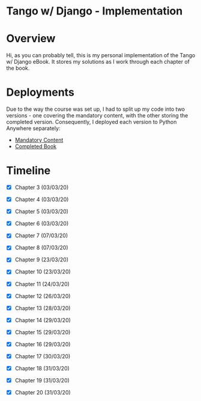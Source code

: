 # **Tango w/ Django - Implementation**

# **Overview**
Hi, as you can probably tell, this is my personal implementation of the Tango w/ Django eBook. It stores my solutions as I work through each chapter of the book.

# **Deployments**
Due to the way the course was set up, I had to split up my code into two versions - one covering the mandatory content, with the other storing the completed version. Consequently, I deployed each version to Python Anywhere separately:

* [Mandatory Content](https://zshi.pythonanywhere.com/rango/)
* [Completed Book](https://zshi2.pythonanywhere.com/rango/)

# **Timeline**
- [x] Chapter 3 (03/03/20)
- [x] Chapter 4 (03/03/20)
- [x] Chapter 5 (03/03/20)
- [x] Chapter 6 (03/03/20)
- [x] Chapter 7 (07/03/20)
- [x] Chapter 8 (07/03/20)
- [x] Chapter 9 (23/03/20)
- [x] Chapter 10 (23/03/20)
- [x] Chapter 11 (24/03/20)
- [x] Chapter 12 (26/03/20) 
- [x] Chapter 13 (28/03/20)
- [x] Chapter 14 (29/03/20)
- [x] Chapter 15 (29/03/20)
- [x] Chapter 16 (29/03/20)
- [x] Chapter 17 (30/03/20)
- [x] Chapter 18 (31/03/20)
- [x] Chapter 19 (31/03/20)
- [x] Chapter 20 (31/03/20)

